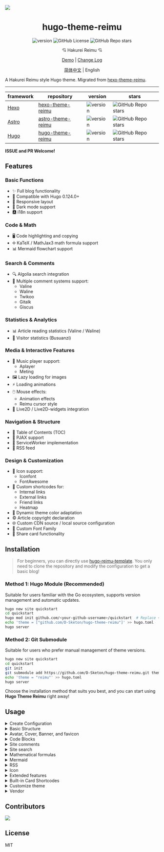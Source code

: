 <img src="https://cdn.jsdelivr.net/gh/D-Sketon/hugo-theme-reimu@main/images/screenshot.png"/>
<div align = center>
  <h1>hugo-theme-reimu</h1>
  <img alt="version" src="https://img.shields.io/badge/dynamic/json?url=https%3A%2F%2Fgithub.com%2FD-Sketon%2Fhugo-theme-reimu%2Fraw%2Fmain%2Fpackage.json&query=%24.version&label=version">
  <img alt="GitHub License" src="https://img.shields.io/github/license/D-Sketon/hugo-theme-reimu">
  <img alt="GitHub Repo stars" src="https://img.shields.io/github/stars/D-Sketon/hugo-theme-reimu">
  <p align="center">
  <p align="center">
  💘 Hakurei Reimu 💘
  </p>

[Demo](https://d-sketon.github.io/hugo-theme-reimu) | [Change Log](https://github.com/D-Sketon/hugo-theme-reimu/blob/main/CHANGELOG.md)

[简体中文](https://github.com/D-Sketon/hugo-theme-reimu/blob/main/README.md) | English

</div>

A Hakurei Reimu style Hugo theme. Migrated from [hexo-theme-reimu](https://github.com/D-Sketon/hexo-theme-reimu).

---

| framework                    | repository                                                         | version                                                                                                                                                                                     | stars                                                                                              |
| ---------------------------- | ------------------------------------------------------------------ | ------------------------------------------------------------------------------------------------------------------------------------------------------------------------------------------- | -------------------------------------------------------------------------------------------------- |
| [Hexo](https://hexo.io/)     | [hexo-theme-reimu](https://github.com/D-Sketon/hexo-theme-reimu)   | <img alt="version" src="https://img.shields.io/badge/dynamic/json?url=https%3A%2F%2Fgithub.com%2FD-Sketon%2Fhexo-theme-reimu%2Fraw%2Fmain%2Fpackage.json&query=%24.version&label=version">  | <img alt="GitHub Repo stars" src="https://img.shields.io/github/stars/D-Sketon/hexo-theme-reimu">  |
| [Astro](https://astro.build) | [astro-theme-reimu](https://github.com/D-Sketon/astro-theme-reimu) | <img alt="version" src="https://img.shields.io/badge/dynamic/json?url=https%3A%2F%2Fgithub.com%2FD-Sketon%2Fastro-theme-reimu%2Fraw%2Fmain%2Fpackage.json&query=%24.version&label=version"> | <img alt="GitHub Repo stars" src="https://img.shields.io/github/stars/D-Sketon/astro-theme-reimu"> |
| [Hugo](https://gohugo.io)    | [hugo-theme-reimu](https://github.com/D-Sketon/hugo-theme-reimu)   | <img alt="version" src="https://img.shields.io/badge/dynamic/json?url=https%3A%2F%2Fgithub.com%2FD-Sketon%2Fhugo-theme-reimu%2Fraw%2Fmain%2Fpackage.json&query=%24.version&label=version">  | <img alt="GitHub Repo stars" src="https://img.shields.io/github/stars/D-Sketon/hugo-theme-reimu">  |

**ISSUE and PR Welcome!**

## Features

### Basic Functions

- ✨ Full blog functionality
- 🔄 Compatible with Hugo 0.124.0+
- 📱 Responsive layout
- 🌙 Dark mode support
- 🅰️ i18n support

### Code & Math

- 🖥️ Code highlighting and copying
- ➗ KaTeX / MathJax3 math formula support
- 📊 Mermaid flowchart support

### Search & Comments

- 🔍 Algolia search integration
- 💬 Multiple comment systems support:
  - Valine
  - Waline
  - Twikoo
  - Gitalk
  - Giscus

### Statistics & Analytics

- 📊 Article reading statistics (Valine / Waline)
- 👥 Visitor statistics (Busuanzi)

### Media & Interactive Features

- 🎵 Music player support:
  - Aplayer
  - Meting
- 🖼️ Lazy loading for images
- ⚡ Loading animations
- 🖱️ Mouse effects:
  - Animation effects
  - Reimu cursor style
- 👾 Live2D / Live2D-widgets integration

### Navigation & Structure

- 📑 Table of Contents (TOC)
- 🔄 PJAX support
- 🔧 ServiceWorker implementation
- 📰 RSS feed

### Design & Customization

- 🎨 Icon support:
  - Iconfont
  - FontAwesome
- 🔗 Custom shortcodes for:
  - Internal links
  - External links
  - Friend links
  - Heatmap
- 🎨 Dynamic theme color adaptation
- ©️ Article copyright declaration
- 🌐 Custom CDN source / local source configuration
- 📜 Custom Font Family
- 🎨 Share card functionality

## Installation

> For beginners, you can directly use [hugo-reimu-template](https://github.com/D-Sketon/hugo-reimu-template). You only need to clone the repository and modify the configuration to get a basic blog!

### Method 1: Hugo Module (Recommended)

Suitable for users familiar with the Go ecosystem, supports version management and automatic updates.

```bash
hugo new site quickstart
cd quickstart
hugo mod init github.com/<your-github-username>/quickstart  # Replace <your-github-username> with your actual GitHub username
echo 'theme = ["github.com/D-Sketon/hugo-theme-reimu"]' >> hugo.toml
hugo server
```

### Method 2: Git Submodule

Suitable for users who prefer manual management of theme versions.

```bash
hugo new site quickstart
cd quickstart
git init
git submodule add https://github.com/D-Sketon/hugo-theme-reimu.git themes/reimu
echo 'theme = "reimu"' >> hugo.toml
hugo server
```

Choose the installation method that suits you best, and you can start using **Hugo Theme Reimu** right away!

## Usage

<details>
<summary>Create Configuration</summary>

### Creating Configuration

#### Theme Configuration

Create a `_default` folder under the outer `config` folder, then copy the `config/_default/params.yml` from inside the theme to the `_default` folder. This file serves as the theme configuration file where you can modify theme settings.

#### Data Configuration

Copy all files from the theme's `config/data/` folder to the outer `data` folder. The files in this folder are used to configure data within the theme:

- `covers.yml` is used to configure random cover images
- `friends.yml` is used to configure friend links
- `vendor.yml` is used to configure CDN sources for third-party libraries

#### Static Resource Configuration

The theme's static resources (favicon, header images, etc.) are located in the `static` folder. You can create corresponding folders in the outer `static` folder and copy the files from inside the theme to the outer folders to override the theme's default files.

> In summary, it's not recommended to modify files directly inside the theme. Instead, create corresponding folders in the outer directory and copy the theme's files there to override the default files. This approach makes theme upgrades easier.

</details>
<details>

<summary>Basic Structure</summary>

### Basic Structure

To ensure proper display, please create `archives` and `post` folders in `content` by referring to `_example` (the `_index.md` inside cannot be omitted, and note that `post`'s `draft` should be set to `true`)

#### archives

- `_index.md` is used to display the archive page, cannot be omitted

#### post

Create articles in this directory, note that articles with `draft` set to `true` will not be displayed on the homepage

- `_index.md` is used to prevent the generation of `post/index.html`, cannot be omitted

#### about\.md

About page

#### friend\.md

Friend link page

</details>

<details>
<summary>Avatar, Cover, Banner, and favicon</summary>

### Avatar, Cover, Banner, and Favicon

#### Avatar

The avatar should be saved at `static/avatar/avatar.webp`. You can modify the filename in `params.yml`

```yaml
avatar: "avatar.webp"
```

#### Cover

For random cover images, refer to the file structure in the theme's `data/covers.yml`. Create a `covers.yml` file in the outer `data` folder with the following format:

```yaml
- https://example.com/1.jpg
- https://example.com/2.jpg
```

Cover display logic is as follows:

- If the article's Front matter contains a cover url, both the article header and homepage thumbnail will display that url

```yaml
---
title: Hello World
cover: https://example.com
---
```

- If the article's Front matter contains cover set to `false`, the article won't display a header image (homepage will still show random images)

```yaml
---
title: Hello World
cover: false
---
```

- If the article's Front matter contains cover set to `rgb(xxx,xxx,xxx)`, the article header will be a gradient of that solid color (homepage will still show random images)

```yaml
---
title: Hello World
cover: rgb(255,117,117)
---
```

- Otherwise, it will look for `covers.yml` in the `data` folder and randomly select an image
- If none of the above files exist, it will display the banner image

#### Banner

The banner is saved at `themes/hugo-theme-reimu/static/images/banner.webp`. You can modify the path and name in `params.yml`

```yaml
banner: "images/banner.webp"
```

#### Favicon

The favicon is saved at `themes/hugo-theme-reimu/static/favicon.ico`. You can replace it with your own file.

</details>
<details>
<summary>Code Blocks</summary>

### Code Blocks

To ensure proper display of code blocks, make sure you have the following configuration in `hugo.toml`

```toml
[markup.highlight]
guessSyntax = true
noClasses = false
```

Code blocks also provide code copying functionality. Click the copy button in the top right corner of the code block to copy the code. You can configure the copy functionality in `params.yml`.  
`success` is the prompt shown when copying is successful, `fail` is the prompt shown when copying fails. Additionally, you can configure copyright notices - when the copied text exceeds `count` characters, the copyright notice will be added after the copied content.

```yaml
clipboard:
  success:
    en: Copy successfully (*^▽^*)
    zh-CN: 复制成功 (*^▽^*)
    zh-TW: 複製成功 (*^▽^*)
    ja: コピー成功 (*^▽^*)
  fail:
    en: Copy failed (ﾟ⊿ﾟ)ﾂ
    zh-CN: 复制失败 (ﾟ⊿ﾟ)ﾂ
    zh-TW: 複製失敗 (ﾟ⊿ﾟ)ﾂ
    ja: コピー失敗 (ﾟ⊿ﾟ)ﾂ
  copyright:
    enable: false
    count: 50 # The number of characters when the copyright is displayed
    license_type: by-nc-sa # https://creativecommons.org/licenses
```

v0.2.0 added configuration to control the default expansion state of code blocks. `expand` can be set to `true`, `false`, or a number - the number indicates that code blocks will be collapsed by default when the number of lines exceeds this value.

```yaml
code_block:
  expand: true # true | false | number
```

</details>
<details>
<summary>Site comments</summary>

### Site comments

> Site comments can be individually controlled for each article using `comments` in the Front matter.  
> When `comments` is `false`, comments won't be displayed. When it's `true` or not specified, the display will be determined by the `params.yml` configuration.

> Support for multiple comment systems simultaneously after version 0.8.0+

Global comment system configuration:

```yaml
comment:
  title: # Title of the comment box
    en: Leave a comment
    zh-CN: 说些什么吧！
    zh-TW: 說些什麼吧！
    ja: コメントを残す
  default: waline # Default comment system used when multiple are enabled
```

If using [Valine](https://valine.js.org/)  
Please refer to their official documentation to complete the `LeanCloud` configuration, then set `valine.enable` to `true` in the inner `params.yml` and fill in your `appId` and `appKey`

```yaml
valine:
  enable: true
  appId: "your appId"
  appKey: "your appKey"
```

If using [Waline](https://waline.js.org/)  
Please refer to their [official documentation](https://waline.js.org/guide/get-started/) to complete the `LeanCloud` configuration, then set `waline.enable` to `true` in the inner `params.yml` and fill in your `serverURL`

```yaml
waline:
  enable: true
  serverURL: "your server url"
  locale: {} # https://waline.js.org/guide/features/i18n.html#%E8%87%AA%E5%AE%9A%E4%B9%89%E8%AF%AD%E8%A8%80
  emoji:
    - https://unpkg.com/@waline/emojis@1.2.0/weibo
    - https://unpkg.com/@waline/emojis@1.2.0/alus
    - https://unpkg.com/@waline/emojis@1.2.0/bilibili
    - https://unpkg.com/@waline/emojis@1.2.0/qq
    - https://unpkg.com/@waline/emojis@1.2.0/tieba
    - https://unpkg.com/@waline/emojis@1.2.0/tw-emoji
  meta:
    - nick
    - mail
    - link
  requiredMeta:
    - nick
    - mail
  wordLimit: 0
  pageSize: 10
  pageview: true
```

If using [twikoo](https://twikoo.js.org)  
Please refer to their [official documentation](https://twikoo.js.org/quick-start.html) to complete Tencent Cloud or Vercel deployment, then set `twikoo.enable` to `true` in the inner `params.yml` and fill in your `envId`

```yml
twikoo:
  enable: true
  envId: # Tencent cloud environment fill envId; Vercel environment fill address (https://xxx.vercel.app)
  region:
```

If using [giscus](https://giscus.app/)  
Please refer to the documentation to complete repository configuration, then set `giscus.enable` to `true` in the inner `params.yml` and fill in the corresponding data

```yml
giscus:
  enable: true
  repo: "your repo"
  repoId: "your repoId"
  category: "your category"
  categoryId: "your categoryId"
  mapping: mapping
  strict: 0
  reactionsEnabled: 1
  emitMetadata: 0
  inputPosition: bottom
```

If using [gitalk](https://gitalk.github.io/)  
Please refer to their [official documentation](https://github.com/gitalk/gitalk?tab=readme-ov-file#usage) to complete repository configuration, then set `gitalk.enable` to `true` in the inner `params.yml` and fill in the corresponding data

```yml
gitalk:
  enable: true
  clientID: "your application client ID"
  clientSecret: "your application client secret"
  repo: "your repo"
  owner: "repo owner"
  admin: "repo owner and collaborators"
  md5: false # Whether to use md5 to encrypt the path
```

</details>
<details>
<summary>Site search</summary>

Based on [Algolia](https://www.algolia.com/), please add the following configuration to your outer `hugo.toml`:

```toml
[outputs]
home = ["Algolia", "HTML", "RSS"]

[outputFormats.Algolia]
baseName = "algolia"
isPlainText = true
mediaType = "application/json"
notAlternative = true
```

This will generate an `algolia.json` file in the `public` folder, which is used for Algolia search. You can then use plugins like `atomic-algolia` to upload it to Algolia.

Also, in `params.yml`, set `algolia_search.enable` to `true` and fill in the relevant information (**Important! Enter the Search-Only Key here, NOT the Admin Key!! Otherwise, your account may be vulnerable to attacks**)

```yaml
algolia_search:
  enable: true
```

</details>
<details>

<summary>Mathematical formulas</summary>

### Mathematical formulas

First, add the following configuration to your outer `hugo.toml`:

```toml
[markup.goldmark.extensions.passthrough]
enable = true
delimiters.block = [["\\[", "\\]"], ["$$", "$$"]]
delimiters.inline = [["\\(", "\\)"], ["$", "$"]]
```

Then, add `math: true` to the Front matter of any article where you want to use mathematical formulas:

```yaml
---
math: true
---
```

> Note: Do not enable both KaTeX and MathJax3 simultaneously

#### KaTex

If using [KaTeX](https://github.com/KaTeX/KaTeX), set `math.katex.enable` to `true` in `params.yml`:

```yaml
math:
  katex:
    enable: true
```

#### MathJax3

If using [MathJax3](https://www.mathjax.org/), set `math.mathjax.enable` to `true` in `params.yml`. You can add configurations in `options` (since Hugo automatically converts object keys to lowercase, configurations need to be placed in an array to avoid default behavior):

```yaml
math:
  mathjax:
    enable: true
    options: [{}]
```

</details>
<details>
<summary>Mermaid</summary>

### Mermaid

Flow charts are based on [Mermaid](https://mermaid.js.org/#/). Add `mermaid: true` to the Front matter of articles where you want to use flow charts:

```yaml
---
mermaid: true
---
```

</details>
<details>
<summary>RSS</summary>

### RSS

You can configure the RSS in `params.yml`.

```yaml
rss:
  limit: 10 # The number of recent articles to be output, write -1 to output all
  showFullContent: false # output full content or description
  showCopyright: false # If true, add copyright to the end of article.
```

</details>

<details>
<summary>Icon</summary>

### Icon

Icons default to using the iconfont provided by this project:

```yml
icon_font: 4552607_0khxww3tj3q9
```

If you want to continue using FontAwesome icons, set `icon_font` to `false`. This will use the corresponding FontAwesome configuration from `vendor.yml`:

```yml
fontawesome:
  high_priority:
    - src: webcache|@fortawesome/fontawesome-free@6.5.1/css/regular.min.css
      integrity: sha384-k5640LgghgAohDLPwSqVWa96yQwWouT6wsAL+J1g0CFJVITNKYkIh1XpPLYKQe7Y
    - src: webcache|@fortawesome/fontawesome-free@6.5.1/css/solid.min.css
      integrity: sha384-8yO/A/BtltnG0hDxdwmmkza8UAleyDoAD1FhXiH6rsOQQsCho1P6WZP9TpBBH3YP
  low_priority:
    - src: webcache|@fortawesome/fontawesome-free@6.5.1/css/brands.min.css
      integrity: sha384-/BRyRRN0wxxRgh/DAXU621go9pdoMHl6LFPiX5Pp8PZYZlKBQCDXj9X9DHx6LOud
    - src: webcache|@fortawesome/fontawesome-free@6.5.1/css/v5-font-face.min.css
      integrity: sha384-/mBKnLlGtog8q2qQrgugURRDV+iHWHAPvM5KulYXT1C2ErKOKkBI0vbff8ZPq7rL
    - src: webcache|@fortawesome/fontawesome-free@6.5.1/css/v4-font-face.min.css
      integrity: sha384-d2Yn1/9Iw78r3oqwk5B+EcpRcmepXR5LyhmRF2a+WoSe9mpRGvVk0ZviFwDGDOTO
```

</details>

<details>
<summary>Extended features</summary>

### Extended features

#### Dark Mode

The default setting is `auto`, which automatically switches based on the user's system settings. It can be set to `true` or `false` to change the default state.

```yaml
dark_mode:
  # true means that the dark mode is enabled by default
  # false means that the dark mode is disabled by default
  # auto means that the dark mode is automatically switched according to the system settings
  enable: auto # true | false | auto
```

#### Pace Progress Bar

Enabled by default

```yaml
pace:
  enable: true
```

#### Firework

Enabled by default

```yaml
firework:
  enable: true
```

For detailed configuration, please check [mouse-firework](https://github.com/D-Sketon/mouse-firework)

#### PJAX

Disabled by default

```yaml
pjax:
  enable: false
```

> PJAX is for users who need SPA features like music players. However, it's still experimental and may cause issues like **scripts not executing**, **scripts executing multiple times**, or **page rendering problems**. Please consider carefully!

#### ServiceWorker

Disabled by default

```yaml
service_worker:
  enable: false
```

#### Live2D

Disabled by default

```yaml
live2d:
  enable: false
  position: left # left | right
```

#### Live2D Widgets

Disabled by default

```yaml
live2d_widgets:
  enable: false
  position: left # left | right
```

#### Reimu Cursor

Enabled by default

```yml
reimu_cursor: true
```

#### Responsive Banner

Disabled by default. When enabled and provided with corresponding image sizes and media queries, it can improve mobile LCP to some extent

```yml
banner_srcset:
enable: false
srcset:
  - src: "images/banner-600w.webp"
    media: "(max-width: 479px)"
  - src: "images/banner-800w.webp"
    media: "(max-width: 799px)"
  - src: "images/banner.webp"
    media: "(min-width: 800px)"
```

#### Article Copyright Notice

Disabled by default

```yml
article_copyright:
  enable: false # Show copyright card?
  content:
    author: # true | false Show author in copyright card?
    link: # true | false Show link in copyright card?
    title: # true | false Show title in copyright card?
    date: # true | false Show creation date in copyright card?
    updated: # true | false Show update date in copyright card?
    license: # true | false Show license in copyright card?
    license_type: by-nc-sa # https://creativecommons.org/licenses
```

Additionally, it can be controlled through article front-matter, which takes priority over global configuration

```yaml
---
copyright: true # Show copyright card?
---
```

#### Quicklink

Enabled by default. When enabled, it preloads links while users stay on the page, improving user experience

```yaml
quicklink:
  enable: true
  timeout: 3000 # Timeout for quicklink
  priority: true # Whether to prioritize loading the page
  ignores: [] # Ignore the specified link, only support string
```

#### Outdated Notice

Disabled by default

```yaml
outdate:
  enable: false
  daysAgo: 180 # How many days old before an article is considered outdated
  message:
    en: This article was last updated on {time}. Please note that the content may no longer be applicable.
    zh-CN: 本文最后更新于 {time}，请注意文中内容可能已不适用。
    zh-TW: 本文最後更新於 {time}，請注意文中內容可能已不適用。
    ja: この記事は最終更新日：{time}。記載内容が現在有効でない可能性がありますのでご注意ください。
```

#### Sponsorship

Disabled by default

```yaml
sponsor:
  enable: false # Show sponsorship QR codes?
  tip: # Sponsorship tip
    zh-CN: 请作者喝杯咖啡吧
    zh-TW: 請作者喝杯咖啡吧
    en: Buy me a coffee
    ja: コーヒーを買ってください
  icon:
    url: "../images/taichi.png" # Sponsor icon path relative to css/main.css
    rotate: true # Rotate icon?
    mask: true # Use image as mask (only show PNG image outline)?
  qr:
    - name: Alipay # QR code name
      src: "sponsor/alipay.jpg" # Example QR code path at static/sponsor/alipay.jpg
```

Can also be controlled through article front-matter, which takes priority over global configuration

```yaml
---
sponsor: true # Show sponsorship QR codes?
---
```

#### Music Player (v0.4.0+)

> Recommended to enable PJAX first, otherwise the player may automatically pause

Uses Aplayer + Meting (optional), disabled by default

##### Pure Aplayer

Set `player.aplayer.enable` to `true` and configure `player.aplayer.options` according to [Aplayer Docs](https://aplayer.js.org/#/home?id=options)

```yaml
player:
  aplayer:
    enable: true
    options:
      audio: [] # audio list
      fixed:
      autoplay:
      loop:
      order:
      preload:
      volume:
      mutex:
      listFolded:
      lrcType:
```

##### Aplayer + Meting

Set both `player.aplayer.enable` and `player.meting.enable` to `true`. Configure `player.meting.options` according to [Meting Docs](https://github.com/metowolf/MetingJS?tab=readme-ov-file#option) and `player.aplayer.options` for Aplayer configuration

```yaml
player:
  aplayer:
    enable: true
    options:
      audio: [] # this option will be overwritten by meting
      fixed:
      autoplay:
      loop:
      order:
      preload:
      volume:
      mutex:
      listFolded:
      lrcType:
  meting:
    enable: true
    meting_api: # custom api
    options:
      id:
      server:
      type:
      auto:
```

#### Share Link / Card (v0.5.0+)

Disabled by default, currently supports `facebook`, `twitter`, `linkedin`, `reddit`, `weibo`, `qq`, `weixin`.

```yaml
share:
  # - facebook
  # - twitter
  # - linkedin
  # - reddit
  # - weibo
  # - qq
  # - weixin
```

For `weixin`, it generates a share card with QR code that can be saved locally and shared to WeChat Moments (Note: when the article cover has cross-origin issues, html-to-image cannot correctly generate cards with images!)

#### Homepage Category Cards (v0.6.0+)

Disabled by default. When enabled, it shows category cards on the homepage as an alternative to the widget categories

```yml
home_categories:
  enable: false # Show homepage category cards?
  content:
    - categories: # Category name (string)
      cover: # Card cover, uses random cover if not specified
    - categories:
      cover:
```

</details>

<details>
<summary>Built-in Card Shortcodes</summary>

### Built-in Card Shortcodes

#### friendLink Card

```yaml
{{< friendsLink >}}
```

No parameters, directly reads from the `data/friends.yml` file

#### postLinkCard - Internal Link Card

```yaml
{{<postLinkCard path="?" cover="?" escape="?" >}}
```

The first parameter is the article's `path`; the second parameter (optional) is the cover image shown on the card - if set to `auto`, it will automatically use the blog's `banner`; the third parameter (optional, `true | false`) indicates whether the article title should be escaped

#### externalLinkCard - External Link Card

```yaml
{{<externalLinkCard title="?" link="?" cover="?">}}
```

The first parameter is the article's title; the second parameter is the external link to the article; the third parameter (optional) is the cover image shown on the card - if set to `auto`, it will automatically use the default cover

#### Heat Map Card Article Heatmap (Experimental Feature in v0.8.0+)

```yaml
{{< heatMapCard levelStandard="?" >}}
```

The first parameter is the level standard for the heatmap (graded based on the word count of the articles), with the default value being `"1000,5000,10000"`.

</details>

<details>
<summary>Customize theme</summary>

#### Dynamic Theme Color Adaptation (Experimental Feature in v0.8.0+)

Disabled by default. When enabled, it dynamically generates theme colors based on the dominant color of the article's banner image, following Google's Material You design guidelines.

```yml
material_theme:
  enable: false # true | false
```

> Note: When this feature is enabled, the `crossorigin="anonymous"` attribute will be added to the `img` element of the banner to fetch the dominant color of the image. Please ensure your image server supports cross-origin access or use a third-party image proxy.

#### Manual Customizing Theme Colors

hugo-theme-reimu supports customizing theme colors through CSS variables. You can customize your theme colors by modifying the CSS variables under the `:root` pseudo-class.

~~The variables file is located at `assets/css/_variables.scss`. You can find all CSS variables there, but you only need to modify the variables under these pseudo-classes~~

v0.9.0 added `internal_theme` configuration to customize theme colors. You can change the theme colors by modifying the `internal_theme` configuration in `params.yml`. The default theme colors are as follows:

```yaml
internal_theme:
  light:
    --red-0: "#ff0000"
    --red-1: "#ff5252"
    --red-2: "#ff7c7c"
    --red-3: "#ffafaf"
    --red-4: "#ffd0d0"
    --red-5: "#ffecec"
    --red-5-5: "#fff3f3"
    --red-6: "#fff7f7"
    --color-red-6-shadow: "rgba(255, 78, 78, 0.6)"
    --color-red-3-shadow: "rgba(255, 78, 78, 0.3)"

    --highlight-nav: "#e6e6e6"
    --highlight-scrollbar: "#d6d6d6"
    --highlight-background: "#f7f7f7"
    --highlight-current-line: "#dadada"
    --highlight-selection: "#e9e9e9"
    --highlight-foreground: "#4d4d4d"
    --highlight-comment: "#7d7d7d"
    --highlight-red: "#c8362b"
    --highlight-orange: "#b66014"
    --highlight-yellow: "#cb911d"
    --highlight-green: "#2ea52e"
    --highlight-aqua: "#479d9d"
    --highlight-blue: "#1973b8"
    --highlight-purple: "#7135ac"
  dark:
    --red-4: "rgba(255, 208, 208, 0.5)"
    --red-5: "rgba(255,228,228,0.15)"
    --red-5-5: "rgba(255,236,236,0.05)"
    --red-6: "rgba(255, 243, 243, 0.2)"

    --highlight-nav: "#2e353f"
    --highlight-scrollbar: "#454d59"
    --highlight-background: "#22272e"
    --highlight-current-line: "#393939"
    --highlight-selection: "#515151"
    --highlight-foreground: "#cccccc"
    --highlight-comment: "#999999"
    --highlight-red: "#f47067"
    --highlight-orange: "#f69d50"
    --highlight-yellow: "#ffcc66"
    --highlight-green: "#99cc99"
    --highlight-aqua: "#66cccc"
    --highlight-blue: "#54b6ff"
    --highlight-purple: "#dcbdfb"
```

#### Customize theme font

You can define Google Fonts through the following configuration:

```yaml
# https://fonts.google.com/
font:
  enable: true # Enable Google Fonts
  article:
    - Mulish
    - Noto Serif SC
  code:
    # - Ubuntu Mono
    # - Source Code Pro
    # - JetBrains Mono
```

v0.2.0 added `local_font` configuration for defining local fonts, which has lower priority than Google Fonts:

```yaml
local_font:
  article:
    - "-apple-system"
    - PingFang SC
    - Microsoft YaHei
    - sans-serif
  code:
    - Menlo
    - Monaco
    - Consolas
    - monospace
```

v0.9.0 added `custom_font` configuration for defining custom fonts, which has the highest priority:

```yaml
custom_font:
  enable: true
  article:
    - css: https://fontsapi.zeoseven.com/292/main/result.css # font css
      name: LXGW WenKai # font css
  code:
```

#### Customizing Icons

##### Header / Sidebar Icons

The `menu` configuration structure changed in v0.1.0, allowing users to customize icons. When icon is empty, it defaults to using the Taichi icon. You can fill in a hexadecimal number to customize the icon, supporting both FontAwesome and icon font.

v0.10.2 icon supports image path, such as `/avatar/avatar.webp`.

```yaml
menu:
  - name: home
    url: /
    icon: # Default Taichi icon when empty
  - name: archives
    url: /archives
    icon: f0c1 # You can fill in a hexadecimal number to customize the icon
  - name: about
    url: /about
    icon:
  - name: friend
    url: /friend
    icon:
```

##### Footer / Back to Top / Sponsor Icons

v0.1.0 added `icon` configuration to `footer`, `top`, and `sponsor` for customizing icons.

- `url` is the icon path relative to `css/main.css`, so you need to go up one level to find the images folder.
- `rotate` determines whether to rotate the icon, default is `true`.
- `mask` determines whether to use the image as a mask (only showing PNG image outline), default is `true`.

```yaml
footer:
  icon:
    url: "../images/taichi.png" # Path relative to css/main.css
    rotate: true
    mask: true

top:
  icon:
    url: "../images/taichi.png"
    rotate: true
    mask: true

sponsor:
  icon:
    url: "../images/taichi.png"
    rotate: true
    mask: true
```

##### Loading Icon

v0.1.0 added `icon` configuration to `preloader` for customizing the loading icon. When icon is empty, it defaults to using inline SVG (ensuring first-screen loading speed). You can enter a link to customize the loading icon.

It's not recommended to use large icons to avoid affecting loading speed.

```yaml
preloader:
  enable: true
  text:
    zh-CN: 少女祈祷中...
    zh-TW: 少女祈禱中...
    en: Loading...
    ja: 少女祈祷中...
  icon: # Default uses inline SVG when empty, you can enter a link like '/images/taichi.png'
  rotate: true
```

##### Anchor Icon

v0.1.0 added `anchor_icon` configuration for customizing anchor icons. Default uses the `#` icon. You can fill in a hexadecimal number to customize the icon, supporting both FontAwesome and icon font.

```yaml
anchor_icon: # Default uses # icon when empty
```

v0.11.0 `anchor_icon` supports passing `false` to hide anchor icon

##### Cursor Icon (v0.5.0+)

v0.5.0 added `reimu_cursor.cursor` configuration for customizing the cursor icon. You can fill in a path relative to `css/main.css` to customize the cursor icon.

```yaml
reimu_cursor:
  enable: true
  cursor:
    default: ../images/cursor/reimu-cursor-default.png
    pointer: ../images/cursor/reimu-cursor-pointer.png
    text: ../images/cursor/reimu-cursor-text.png
```

</details>

<details>
<summary>Vendor</summary>

`vendor` is used to store third-party resources such as fontawesome, iconfont, katex, mathjax, etc.

The `vendor` structure in hugo-theme-reimu is very flexible and supports the following formats:

- `:cdn|:package@:version/:file`: Uses CDN acceleration, for example `cdn_jsdelivr_gh|katex@0.13.11/dist/katex.min.css`. The `:cdn` can be configured in `vendor`. Currently includes the following CDN sources:
  ```yaml
  cdn_jsdelivr_gh: https://cdn.jsdelivr.net/gh/ # GitHub acceleration only
  cdn_jsdelivr_npm: https://cdn.jsdelivr.net/npm/ # NPM acceleration only
  fastly_jsdelivr_gh: https://fastly.jsdelivr.net/gh/ # GitHub acceleration only
  fastly_jsdelivr_npm: https://fastly.jsdelivr.net/npm/ # NPM acceleration only
  unpkg: https://unpkg.com/ # NPM acceleration only
  webcache: https://npm.webcache.cn/ # NPM acceleration only
  local: /resources/ # Local resources
  ```
  Users can switch CDN sources based on their network conditions.
- Starting with `https://:path`: Uses absolute links directly, such as `https://cdn.jsdelivr.net/npm/katex@0.13.11/dist/katex.min.css`
- Starting with `:path`: Local resources. You can place resources in the `static` folder, then reference them using paths like `katex.min.css`

Additionally, `vendor` supports SRI (Subresource Integrity) verification. You can use `SHA-384` in `vendor` to verify resource integrity, for example:

```yaml
js:
  clipboard: # Using SRI verification
    src: webcache|clipboard@2.0.11/dist/clipboard.min.js
    integrity: sha384-J08i8An/QeARD9ExYpvphB8BsyOj3Gh2TSh1aLINKO3L0cMSH2dN3E22zFoXEi0Q
  lazysizes: webcache|lazysizes@5.3.2/lazysizes.min.js # Without SRI verification
```

Both formats are supported. It's recommended to use SRI verification for external CDN resources to ensure resource integrity.

</details>

## Contributors

[![](https://contributors-img.web.app/image?repo=D-Sketon/hugo-theme-reimu)](https://github.com/D-Sketon/hugo-theme-reimu/graphs/contributors)

## License

MIT
